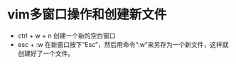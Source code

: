 # vim多窗口操作和创建新文件

- ctrl + w + n 创建一个新的空白窗口
- esc + :w 在新窗口按下“Esc”，然后用命令“:w”来另存为一个新文件，这样就创建好了一个文件。 
